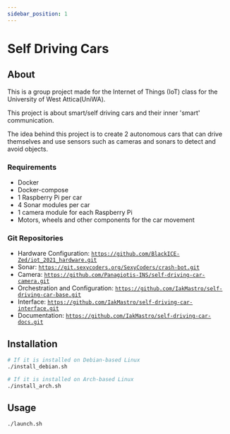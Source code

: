```yaml
---
sidebar_position: 1
---
```


# Self Driving Cars

## About

This is a group project made for the Internet of Things (IoT) class for the University of West Attica(UniWA).

This project is about smart/self driving cars and their inner 'smart' communication.

The idea behind this project is to create 2 autonomous cars that can drive themselves and use sensors such as cameras and sonars to detect and avoid objects.

### Requirements

- Docker
- Docker-compose
- 1 Raspberry Pi per car
- 4 Sonar modules per car
- 1 camera module for each Raspberry Pi
- Motors, wheels and other components for the car movement

### Git Repositories

- Hardware Configuration: <code>https://github.com/BlackICE-Zed/iot_2021_hardware.git</code>
- Sonar: <code>https://git.sexycoders.org/SexyCoders/crash-bot.git</code>
- Camera: <code>https://github.com/Panagiotis-INS/self-driving-car-camera.git</code>
- Orchestration and Configuration: <code>https://github.com/IakMastro/self-driving-car-base.git</code>
- Interface: <code>https://github.com/IakMastro/self-driving-car-interface.git</code>
- Documentation: <code>https://github.com/IakMastro/self-driving-car-docs.git</code>

## Installation


```sh
# If it is installed on Debian-based Linux
./install_debian.sh

# If it is installed on Arch-based Linux
./install_arch.sh
```

## Usage


```sh
./launch.sh
```
